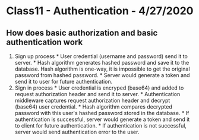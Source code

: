 # Class11 - Authentication - 4/27/2020

## How does basic authorization and basic authentication work
  1. Sign up process
    * User credential (username and password) send it to server.
    * Hash algorithm generates hashed password and save it to the database. Hash algorithm is one-way, it is impossible to get the original password from hashed password.
    * Server would generate a token and send it to user for future authentication.
  2. Sign in process
    * User credential is encryped (base64) and added to request authorization header and send it to server.
    * Authentication middleware captures request authorization header and decrypt (base64) user credential.
    * Hash algorithm compares decrypted password with this user's hashed password stored in the database.
    * If authentication is successful, server would generate a token and send it to client for future authentication.
    * If authentication is not successful, server would send authentication error to the user.